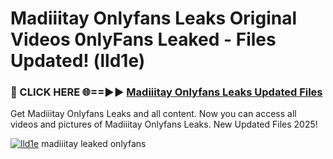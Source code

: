 # Madiiitay Onlyfans Leaks Original Videos 0nlyFans Leaked - Files Updated! (lld1e)

<h3>🔴 CLICK HERE 🌐==►► <a href="https://tinyurl.com/2wckxsce" rel="nofollow">Madiiitay Onlyfans Leaks Updated Files</a></h3>

Get Madiiitay Onlyfans Leaks and all content. Now you can access all videos and pictures of Madiiitay Onlyfans Leaks. New Updated Files 2025!

[![lld1e](https://i.imgur.com/AFduVYN.gif)](https://tinyurl.com/2wckxsce)
madiiitay leaked onlyfans